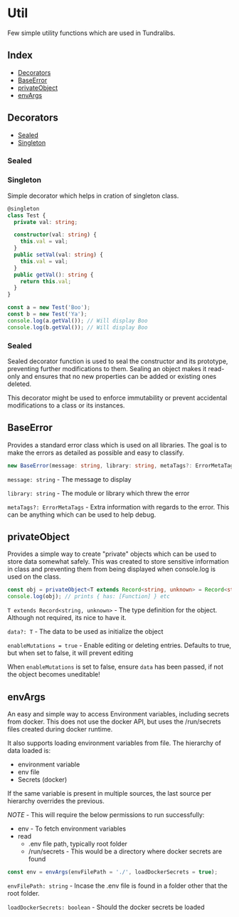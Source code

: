 # Util

Few simple utility functions which are used in Tundralibs.

## Index

- [Decorators](#decorators)
- [BaseError](#baseerror)
- [privateObject](#privateObject)
- [envArgs](#envargs)

## Decorators

- [Sealed](#sealed)
- [Singleton](#singleton)

### Sealed

### Singleton

Simple decorator which helps in cration of singleton class.

```ts
@singleton
class Test {
  private val: string;

  constructor(val: string) {
    this.val = val;
  }
  public setVal(val: string) {
    this.val = val;
  }
  public getVal(): string {
    return this.val;
  }
}

const a = new Test('Boo');
const b = new Test('Ya');
console.log(a.getVal()); // Will display Boo
console.log(b.getVal()); // Will display Boo
```

### Sealed

Sealed decorator function is used to seal the constructor and its prototype,
preventing further modifications to them. Sealing an object makes it
read-only and ensures that no new properties can be added or existing ones
deleted.

This decorator might be used to enforce immutability or prevent accidental
modifications to a class or its instances.

## BaseError

Provides a standard error class which is used on all libraries. The goal is to
make the errors as detailed as possible and easy to classify.

```ts
new BaseError(message: string, library: string, metaTags?: ErrorMetaTags)
```

`message: string` - The message to display

`library: string` - The module or library which threw the error

`metaTags?: ErrorMetaTags` - Extra information with regards to the error.
This can be anything which can be used to help debug.

## privateObject

Provides a simple way to create "private" objects which can be used to store
data somewhat safely. This was created to store sensitive information in class
and preventing them from being displayed when console.log is used on the class.

```ts
const obj = privateObject<T extends Record<string, unknown> = Record<string, unknown>>(data?: T, enableMutations = true);
console.log(obj); // prints { has: [Function] } etc
```

`T extends Record<string, unknown>` - The type definition for the object.
Although not required, its nice to have it.

`data?: T` - The data to be used as initialize the object

`enableMutations = true` - Enable editing or deleting entries. Defaults to
true, but when set to false, it will prevent editing

When `enableMutations` is set to false, ensure `data` has been passed, if not
the object becomes uneditable!

## envArgs

An easy and simple way to access Environment variables, including secrets from
docker. This does not use the docker API, but uses the /run/secrets files
created during docker runtime.

It also supports loading environment variables from file. The hierarchy of
data loaded is:

- environment variable
- env file
- Secrets (docker)

If the same variable is present in multiple sources, the last source per
hierarchy overrides the previous.

_NOTE_ - This will require the below permissions to run successfully:

- env - To fetch environment variables
- read
  - .env file path, typically root folder
  - /run/secrets - This would be a directory where docker secrets are found

```ts
const env = envArgs(envFilePath = './', loadDockerSecrets = true);
```

`envFilePath: string` - Incase the .env file is found in a folder other that
the root folder.

`loadDockerSecrets: boolean` - Should the docker secrets be loaded
